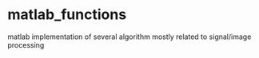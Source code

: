 # matlab_functions
matlab implementation of several algorithm mostly related to signal/image processing
